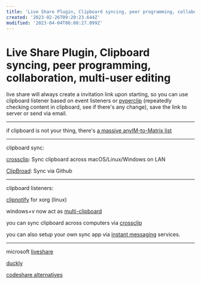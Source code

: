 ```yaml
---
title: 'Live Share Plugin, Clipboard syncing, peer programming, collaboration, multi-user editing'
created: '2023-02-26T09:20:23.644Z'
modified: '2023-04-04T06:08:27.099Z'
---
```


# Live Share Plugin, Clipboard syncing, peer programming, collaboration, multi-user editing

live share will always create a invitation link upon starting, so you can use clipboard listener based on event listeners or [pyperclip](https://pypi.org/project/pyperclip/) (repeatedly checking content in clipboard, see if there's any change), save the link to server or send via email.

----

if clipboard is not your thing, there's [a massive anyIM-to-Matrix list](https://www.matrix.org/docs/projects/try-matrix-now)

----

clipboard sync:

[crossclip](https://github.com/yue/crossclip): Sync clipboard across macOS/Linux/Windows on LAN

[ClipBroad](https://github.com/dale0525/ClipBroad): Sync via Github

----

clipboard listeners:

[clipnotify](https://github.com/cdown/clipnotify) for xorg (linux)

windows+v now act as [multi-clipboard](https://github.com/brentvollebregt/multi-clipboard)

you can sync clipboard across computers via [crossclip](https://github.com/yue/crossclip)

you can also setup your own sync app via [instant messaging](https://github.com/topics/instant-messaging) services.

----

microsoft [liveshare](https://alternativeto.net/software/visual-studio-live-share/about/)

[duckly](https://alternativeto.net/software/gitduck/about/)

[codeshare alternatives](https://alternativeto.net/software/codeshare/?p=2)
